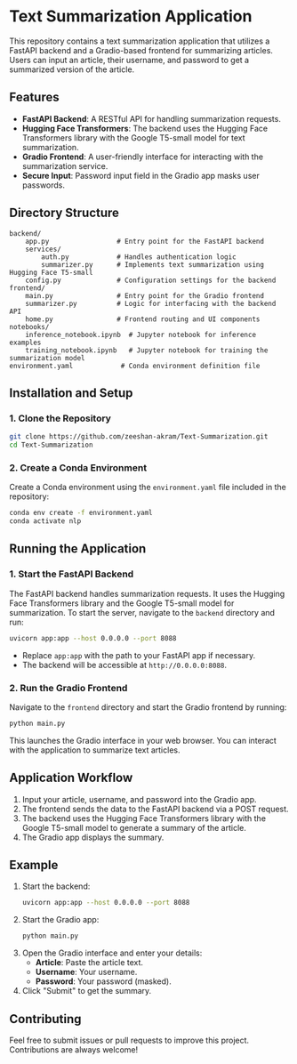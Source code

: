 # Text Summarization Application

This repository contains a text summarization application that utilizes a FastAPI backend and a Gradio-based frontend for summarizing articles. Users can input an article, their username, and password to get a summarized version of the article.

## Features
- **FastAPI Backend**: A RESTful API for handling summarization requests.
- **Hugging Face Transformers**: The backend uses the Hugging Face Transformers library with the Google T5-small model for text summarization.
- **Gradio Frontend**: A user-friendly interface for interacting with the summarization service.
- **Secure Input**: Password input field in the Gradio app masks user passwords.

## Directory Structure
```
backend/
    app.py                 # Entry point for the FastAPI backend
    services/
        auth.py            # Handles authentication logic
        summarizer.py      # Implements text summarization using Hugging Face T5-small
    config.py              # Configuration settings for the backend
frontend/
    main.py                # Entry point for the Gradio frontend
    summarizer.py          # Logic for interfacing with the backend API
    home.py                # Frontend routing and UI components
notebooks/
    inference_notebook.ipynb  # Jupyter notebook for inference examples
    training_notebook.ipynb   # Jupyter notebook for training the summarization model
environment.yaml            # Conda environment definition file
```

## Installation and Setup

### 1. Clone the Repository
```bash
git clone https://github.com/zeeshan-akram/Text-Summarization.git
cd Text-Summarization
```

### 2. Create a Conda Environment
Create a Conda environment using the `environment.yaml` file included in the repository:
```bash
conda env create -f environment.yaml
conda activate nlp
```

## Running the Application

### 1. Start the FastAPI Backend
The FastAPI backend handles summarization requests. It uses the Hugging Face Transformers library and the Google T5-small model for summarization. To start the server, navigate to the `backend` directory and run:
```bash
uvicorn app:app --host 0.0.0.0 --port 8088
```
- Replace `app:app` with the path to your FastAPI app if necessary.
- The backend will be accessible at `http://0.0.0.0:8088`.

### 2. Run the Gradio Frontend
Navigate to the `frontend` directory and start the Gradio frontend by running:
```bash
python main.py
```
This launches the Gradio interface in your web browser. You can interact with the application to summarize text articles.

## Application Workflow
1. Input your article, username, and password into the Gradio app.
2. The frontend sends the data to the FastAPI backend via a POST request.
3. The backend uses the Hugging Face Transformers library with the Google T5-small model to generate a summary of the article.
4. The Gradio app displays the summary.

## Example
1. Start the backend:
   ```bash
   uvicorn app:app --host 0.0.0.0 --port 8088
   ```
2. Start the Gradio app:
   ```bash
   python main.py
   ```
3. Open the Gradio interface and enter your details:
   - **Article**: Paste the article text.
   - **Username**: Your username.
   - **Password**: Your password (masked).
4. Click "Submit" to get the summary.

## Contributing
Feel free to submit issues or pull requests to improve this project. Contributions are always welcome!